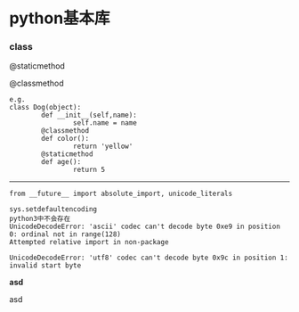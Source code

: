 # python基本库



### class

@staticmethod

@classmethod

```
e.g.
class Dog(object):
		def __init__(self,name):
				self.name = name
		@classmethod
		def color():
				return 'yellow'
		@staticmethod
		def age():
				return 5

```

---







```
from __future__ import absolute_import, unicode_literals
```

```
sys.setdefaultencoding
python3中不会存在
UnicodeDecodeError: 'ascii' codec can't decode byte 0xe9 in position 0: ordinal not in range(128)
Attempted relative import in non-package

UnicodeDecodeError: 'utf8' codec can't decode byte 0x9c in position 1: invalid start byte
```

**asd**

asd 
``` 

